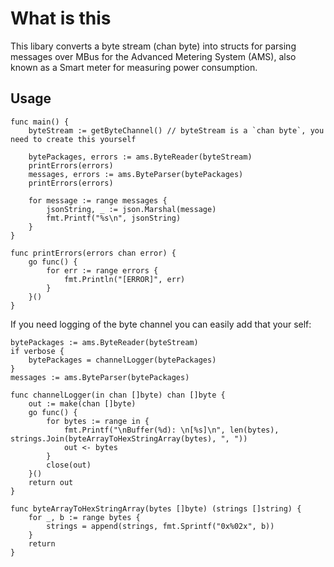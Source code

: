 What is this
============


This libary converts a byte stream (chan byte) into structs for parsing messages over MBus for the Advanced Metering System (AMS), also known as a Smart meter for measuring power consumption.


Usage
-----

    func main() {
        byteStream := getByteChannel() // byteStream is a `chan byte`, you need to create this yourself

        bytePackages, errors := ams.ByteReader(byteStream)
        printErrors(errors)
        messages, errors := ams.ByteParser(bytePackages)
        printErrors(errors)

        for message := range messages {
            jsonString, _ := json.Marshal(message)
            fmt.Printf("%s\n", jsonString)
        }
    }

    func printErrors(errors chan error) {
        go func() {
            for err := range errors {
                fmt.Println("[ERROR]", err)
            }
        }()
    }

If you need logging of the byte channel you can easily add that your self:

    bytePackages := ams.ByteReader(byteStream)
    if verbose {
        bytePackages = channelLogger(bytePackages)
    }
    messages := ams.ByteParser(bytePackages)

    func channelLogger(in chan []byte) chan []byte {
        out := make(chan []byte)
        go func() {
            for bytes := range in {
                fmt.Printf("\nBuffer(%d): \n[%s]\n", len(bytes), strings.Join(byteArrayToHexStringArray(bytes), ", "))
                out <- bytes
            }
            close(out)
        }()
        return out
    }

    func byteArrayToHexStringArray(bytes []byte) (strings []string) {
        for _, b := range bytes {
            strings = append(strings, fmt.Sprintf("0x%02x", b))
        }
        return
    }



